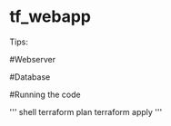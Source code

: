 # tf_webapp
Tips:

#Webserver


#Database


#Running the code

''' shell
terraform plan
terraform apply
'''

